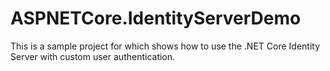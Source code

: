 # ASPNETCore.IdentityServerDemo
This is a sample project for which shows how to use the .NET Core Identity Server with custom user authentication.